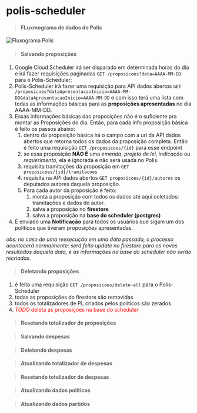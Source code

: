 # polis-scheduler

> #### FLuxmograma de dados do Polis

![Fluxograma Polis](https://github.com/gladguys/polis-scheduler/blob/master/fluxograma_polis.png)

> #### Salvando proposições

1. Google Cloud Scheduler irá ser disparado em determinada horas do dia e irá fazer requisições paginadas ```GET /proposicoes?data=AAAA-MM-DD``` para o Polis-Scheduler;
2. Polis-Scheduler irá fazer uma requisição para API dados abertos ```GET /proposicoes?dataApresentacaoInicio=AAAA-MM-DD&dataApresentacaoInicio=AAAA-MM-DD``` e com isso terá uma lista com todas as informações básicas para as **proposições apresentadas** no dia AAAA-MM-DD.
3. Essas informações básicas das proposições não é o suficiente pra montar as Proposições do dia. Então, para cada info proposição básica é feito os passos abaixo:
    1. dentro da proposição básica há o campo com a uri da API dados abertos que retorna todos os dados da proposição completa. Então é feito uma requisição ```GET /proposicoes/{id}``` para esse endpoint
    2. se essa proposição **NÃO É** uma *emenda*, *projeto de lei*, *indicação* ou *requerimento*, ela é ignorada e não será usada no Polis.
    3. requisita tramitações da proposição em ```GET proposicoes/{id}/tramitacoes```
    4. requisita na API dados abertos ```GET proposicoes/{id}/autores```  os deputados autores daquela proposição.
    5. Para cada autor da proposição é feito:
        1. monta a proposição com todos os dados até aqui coletados: tramitações e dados do autor.
        2. salva a proposição no **firestore**
        3. salva a proposição na **base do scheduler (postgres)**
4. É enviado uma **Notificação** para todos os usuários que sigam um dos políticos que tiveram proposições apresentadas.

*obs: no caso de uma reexecução em uma data passada, o processo acontecerá normalmente: será feito update no firestore para os novos resultados daquela data, e as informações na base do scheduler não serão recriadas.*
> #### Deletando proposições

1. é feita uma requisição ```GET /proposicoes/delete-all``` para o Polis-Scheduler
2. todas as proposições do firestore são removidas
3. todos os totalizadores de PL criados pelos políticos são zerados
4. <span style="color:red"> *TODO* deleta as proposições na base do scheduler</span>
> #### Resetando totalizador de proposições

> #### Salvando despesas

> #### Deletando despesas

> #### Atualizando totalizador de despesas

> #### Resetando totalizador de despesas

> ####  Atualizando dados políticos

> #### Atualizando dados partidos

> #### 
